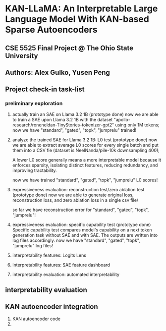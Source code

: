 # KAN-LLaMA: An Interpretable Large Language Model With KAN-based Sparse Autoencoders

## CSE 5525 Final Project @ The Ohio State University

## Authors: Alex Gulko, Yusen Peng

## Project check-in task-list

### preliminary exploration

1. actually train an SAE on Llama 3.2 1B (prototype done)
    now we are able to train a SAE upon Llama 3.2 1B with the dataset "apollo-research/roneneldan-TinyStories-tokenizer-gpt2" using only 1M tokens;
    now we have "standard", "gated", "topk", "jumprelu" trained!
    
2. analyze the trained SAE for Llama 3.2 1B: L0 test (prototype done)
    now we are able to extract average L0 scores for every single batch and put them into a CSV fle (dataset is NeelNanda/pile-10k downsampling 400);
   
    A lower L0 score generally means a more interpretable model because it enforces sparsity, isolating distinct features, reducing redundancy, and improving tractability.

    now we have trained "standard", "gated", "topk", "jumprelu" L0 scores!

3. expressiveness evaluation: reconstruction test/zero ablation test (prototype done)
    now we are able to generate original loss, reconstruction loss, and zero ablation loss in a single csv file/
    
    so far we have reconstruction error for "standard", "gated", "topk", "jumprelu"!


4. expressiveness evaluation: specific capability test (prototype done)
    Specific capability test compares model's capability on a next token generation task without SAE and with SAE. The outputs are written into log files accordingly. now we have "standard", "gated", "topk", "jumprelu" log files! 


5. interpretability features: Logits Lens



6. interpretability features: SAE feature dashboard



7. interpretability evaluation: automated interpretability




## interpretability evaluation



## KAN autoencoder integration

1. KAN autoencoder code
2. 
